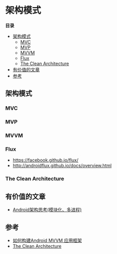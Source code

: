 # 架构模式

**目录**

<!-- vim-markdown-toc GFM -->
* [架构模式](#架构模式)
    * [MVC](#mvc)
    * [MVP](#mvp)
    * [MVVM](#mvvm)
    * [Flux](#flux)
    * [The Clean Architecture](#the-clean-architecture)
* [有价值的文章](#有价值的文章)
* [参考](#参考)

<!-- vim-markdown-toc -->

## 架构模式

### MVC

### MVP

### MVVM

### Flux

* <https://facebook.github.io/flux/>
* <http://androidflux.github.io/docs/overview.html>

### The Clean Architecture

## 有价值的文章

* [Android架构思考(模块化、多进程)](http://blog.spinytech.com/2016/12/28/android_modularization/)

## 参考

* [如何构建Android MVVM 应用框架](https://zhuanlan.zhihu.com/p/23772285)
* [The Clean Architecture](https://8thlight.com/blog/uncle-bob/2012/08/13/the-clean-architecture.html)
